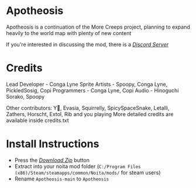 # Apotheosis
Apotheosis is a continuation of the More Creeps project, planning to expand heavily to the world map with plenty of new content

If you're interested in discussing the mod, there is a *[Discord Server](https://discord.gg/gtyGnv8Pxk)*

# Credits
Lead Developer - Conga Lyne
Sprite Artists - Spoopy, Conga Lyne, PickledSosig, Copi
Programmers - Conga Lyne, Copi
Audio - Hinoguchi Sorako, Spoopy

Other contributors:
Y🍵, Evasia, Squirrelly, SpicySpaceSnake, Letalli, Zathers, Horscht, Extol, Rib and you playing
More detailed credits are available inside credits.txt


# Install Instructions

 - Press the *[Download Zip](https://github.com/Conga0/Apotheosis/archive/refs/heads/main.zip)* button
 - Extract into your noita mod folder (`C:/Program Files (x86)/Steam/steamapps/common/Noita/mods/` for steam users)
 - Rename `Apotheosis-main` to `Apotheosis`

